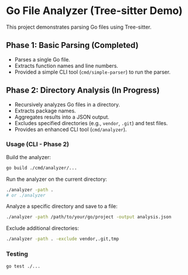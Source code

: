 # Go File Analyzer (Tree-sitter Demo)

This project demonstrates parsing Go files using Tree-sitter.

## Phase 1: Basic Parsing (Completed)

- Parses a single Go file.
- Extracts function names and line numbers.
- Provided a simple CLI tool (`cmd/simple-parser`) to run the parser.

## Phase 2: Directory Analysis (In Progress)

- Recursively analyzes Go files in a directory.
- Extracts package names.
- Aggregates results into a JSON output.
- Excludes specified directories (e.g., `vendor`, `.git`) and test files.
- Provides an enhanced CLI tool (`cmd/analyzer`).

### Usage (CLI - Phase 2)

Build the analyzer:

```bash
go build ./cmd/analyzer/...
```

Run the analyzer on the current directory:

```bash
./analyzer -path .
# or ./analyzer
```

Analyze a specific directory and save to a file:

```bash
./analyzer -path /path/to/your/go/project -output analysis.json
```

Exclude additional directories:

```bash
./analyzer -path . -exclude vendor,.git,tmp
```

### Testing

```bash
go test ./...
```
